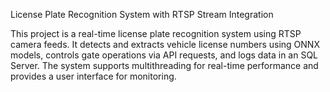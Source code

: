 License Plate Recognition System with RTSP Stream Integration

This project is a real-time license plate recognition system using RTSP camera feeds. It detects and extracts vehicle license numbers using ONNX models, controls gate operations via API requests, and logs data in an SQL Server. The system supports multithreading for real-time performance and provides a user interface for monitoring.
